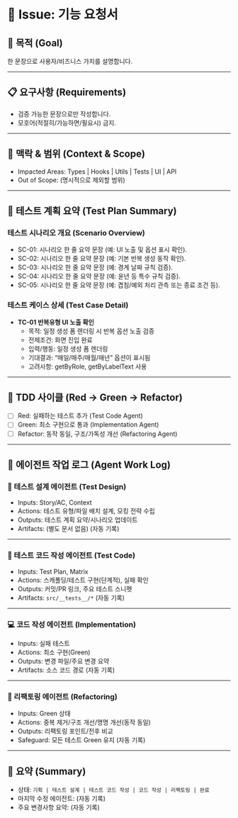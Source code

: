 # 🧭 Issue: 기능 요청서

## 🎯 목적 (Goal)

한 문장으로 사용자/비즈니스 가치를 설명합니다.

---

## 📋 요구사항 (Requirements)

- 검증 가능한 문장으로만 작성합니다.
- 모호어(적절히/가능하면/필요시) 금지.

---

## 🧩 맥락 & 범위 (Context & Scope)

- Impacted Areas: Types | Hooks | Utils | Tests | UI | API
- Out of Scope: (명시적으로 제외할 범위)

---

## 🧪 테스트 계획 요약 (Test Plan Summary)

### 테스트 시나리오 개요 (Scenario Overview)

- SC-01: 시나리오 한 줄 요약 문장 (예: UI 노출 및 옵션 표시 확인).
- SC-02: 시나리오 한 줄 요약 문장 (예: 기본 반복 생성 동작 확인).
- SC-03: 시나리오 한 줄 요약 문장 (예: 경계 날짜 규칙 검증).
- SC-04: 시나리오 한 줄 요약 문장 (예: 윤년 등 특수 규칙 검증).
- SC-05: 시나리오 한 줄 요약 문장 (예: 겹침/예외 처리 관측 또는 종료 조건 등).

### 테스트 케이스 상세 (Test Case Detail)

- **TC-01 반복유형 UI 노출 확인**
  - 목적: 일정 생성 폼 렌더링 시 반복 옵션 노출 검증
  - 전제조건: 화면 진입 완료
  - 입력/행동: 일정 생성 폼 렌더링
  - 기대결과: “매일/매주/매월/매년” 옵션이 표시됨
  - 고려사항: getByRole, getByLabelText 사용

---

## 🔁 TDD 사이클 (Red → Green → Refactor)

- [ ] Red: 실패하는 테스트 추가 (Test Code Agent)
- [ ] Green: 최소 구현으로 통과 (Implementation Agent)
- [ ] Refactor: 동작 동일, 구조/가독성 개선 (Refactoring Agent)

---

## 🧠 에이전트 작업 로그 (Agent Work Log)

### 🧩 테스트 설계 에이전트 (Test Design)

- Inputs: Story/AC, Context
- Actions: 테스트 유형/파일 배치 설계, 모킹 전략 수립
- Outputs: 테스트 계획 요약/시나리오 업데이트
- Artifacts: (별도 문서 없음)
  <!-- TEST_DESIGN_START -->
  (자동 기록)
  <!-- TEST_DESIGN_END -->

---

### 🧪 테스트 코드 작성 에이전트 (Test Code)

- Inputs: Test Plan, Matrix
- Actions: 스캐폴딩/테스트 구현(단계적), 실패 확인
- Outputs: 커밋/PR 링크, 주요 테스트 스니펫
- Artifacts: `src/__tests__/*`
  <!-- TEST_CODE_START -->
  (자동 기록)
  <!-- TEST_CODE_END -->

---

### 💻 코드 작성 에이전트 (Implementation)

- Inputs: 실패 테스트
- Actions: 최소 구현(Green)
- Outputs: 변경 파일/주요 변경 요약
- Artifacts: 소스 코드 경로
  <!-- IMPLEMENTATION_START -->
  (자동 기록)
  <!-- IMPLEMENTATION_END -->

---

### 🔧 리팩토링 에이전트 (Refactoring)

- Inputs: Green 상태
- Actions: 중복 제거/구조 개선/명명 개선(동작 동일)
- Outputs: 리팩토링 포인트/전후 비교
- Safeguard: 모든 테스트 Green 유지
  <!-- REFACTORING_START -->
  (자동 기록)
  <!-- REFACTORING_END -->

---

## 🧾 요약 (Summary)

- 상태: `기획 | 테스트 설계 | 테스트 코드 작성 | 코드 작성 | 리팩토링 | 완료`
- 마지막 수정 에이전트: (자동 기록)
- 주요 변경사항 요약: (자동 기록)
